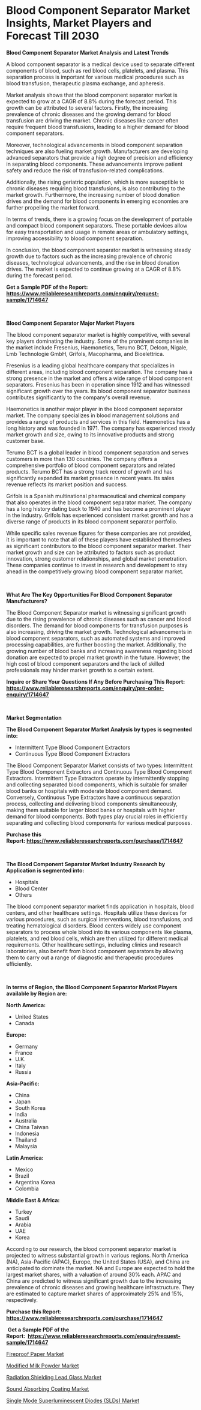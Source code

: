 <p><h1>Blood Component Separator Market Insights, Market Players and Forecast Till 2030</h1></p><p><strong>Blood Component Separator Market Analysis and Latest Trends</strong></p>
<p><p>A blood component separator is a medical device used to separate different components of blood, such as red blood cells, platelets, and plasma. This separation process is important for various medical procedures such as blood transfusion, therapeutic plasma exchange, and apheresis.</p><p>Market analysis shows that the blood component separator market is expected to grow at a CAGR of 8.8% during the forecast period. This growth can be attributed to several factors. Firstly, the increasing prevalence of chronic diseases and the growing demand for blood transfusion are driving the market. Chronic diseases like cancer often require frequent blood transfusions, leading to a higher demand for blood component separators.</p><p>Moreover, technological advancements in blood component separation techniques are also fueling market growth. Manufacturers are developing advanced separators that provide a high degree of precision and efficiency in separating blood components. These advancements improve patient safety and reduce the risk of transfusion-related complications.</p><p>Additionally, the rising geriatric population, which is more susceptible to chronic diseases requiring blood transfusions, is also contributing to the market growth. Furthermore, the increasing number of blood donation drives and the demand for blood components in emerging economies are further propelling the market forward.</p><p>In terms of trends, there is a growing focus on the development of portable and compact blood component separators. These portable devices allow for easy transportation and usage in remote areas or ambulatory settings, improving accessibility to blood component separation.</p><p>In conclusion, the blood component separator market is witnessing steady growth due to factors such as the increasing prevalence of chronic diseases, technological advancements, and the rise in blood donation drives. The market is expected to continue growing at a CAGR of 8.8% during the forecast period.</p></p>
<p><strong>Get a Sample PDF of the Report:&nbsp; <a href="https://www.reliableresearchreports.com/enquiry/request-sample/1714647">https://www.reliableresearchreports.com/enquiry/request-sample/1714647</a></strong></p>
<p>&nbsp;</p>
<p><strong>Blood Component Separator Major Market Players</strong></p>
<p><p>The blood component separator market is highly competitive, with several key players dominating the industry. Some of the prominent companies in the market include Fresenius, Haemonetics, Terumo BCT, Delcon, Nigale, Lmb Technologie GmbH, Grifols, Macopharma, and Bioelettrica.</p><p>Fresenius is a leading global healthcare company that specializes in different areas, including blood component separation. The company has a strong presence in the market and offers a wide range of blood component separators. Fresenius has been in operation since 1912 and has witnessed significant growth over the years. Its blood component separator business contributes significantly to the company's overall revenue.</p><p>Haemonetics is another major player in the blood component separator market. The company specializes in blood management solutions and provides a range of products and services in this field. Haemonetics has a long history and was founded in 1971. The company has experienced steady market growth and size, owing to its innovative products and strong customer base.</p><p>Terumo BCT is a global leader in blood component separation and serves customers in more than 130 countries. The company offers a comprehensive portfolio of blood component separators and related products. Terumo BCT has a strong track record of growth and has significantly expanded its market presence in recent years. Its sales revenue reflects its market position and success.</p><p>Grifols is a Spanish multinational pharmaceutical and chemical company that also operates in the blood component separator market. The company has a long history dating back to 1940 and has become a prominent player in the industry. Grifols has experienced consistent market growth and has a diverse range of products in its blood component separator portfolio.</p><p>While specific sales revenue figures for these companies are not provided, it is important to note that all of these players have established themselves as significant contributors to the blood component separator market. Their market growth and size can be attributed to factors such as product innovation, strong customer relationships, and global market penetration. These companies continue to invest in research and development to stay ahead in the competitively growing blood component separator market.</p></p>
<p>&nbsp;</p>
<p><strong>What Are The Key Opportunities For Blood Component Separator Manufacturers?</strong></p>
<p><p>The Blood Component Separator market is witnessing significant growth due to the rising prevalence of chronic diseases such as cancer and blood disorders. The demand for blood components for transfusion purposes is also increasing, driving the market growth. Technological advancements in blood component separators, such as automated systems and improved processing capabilities, are further boosting the market. Additionally, the growing number of blood banks and increasing awareness regarding blood donation are expected to propel market growth in the future. However, the high cost of blood component separators and the lack of skilled professionals may hinder market growth to a certain extent.</p></p>
<p><strong>Inquire or Share Your Questions If Any Before Purchasing This Report: <a href="https://www.reliableresearchreports.com/enquiry/pre-order-enquiry/1714647">https://www.reliableresearchreports.com/enquiry/pre-order-enquiry/1714647</a></strong></p>
<p>&nbsp;</p>
<p><strong>Market Segmentation</strong></p>
<p><strong>The Blood Component Separator Market Analysis by types is segmented into:</strong></p>
<p><ul><li>Intermittent Type Blood Component Extractors</li><li>Continuous Type Blood Component Extractors</li></ul></p>
<p><p>The Blood Component Separator Market consists of two types: Intermittent Type Blood Component Extractors and Continuous Type Blood Component Extractors. Intermittent Type Extractors operate by intermittently stopping and collecting separated blood components, which is suitable for smaller blood banks or hospitals with moderate blood component demand. Conversely, Continuous Type Extractors have a continuous separation process, collecting and delivering blood components simultaneously, making them suitable for larger blood banks or hospitals with higher demand for blood components. Both types play crucial roles in efficiently separating and collecting blood components for various medical purposes.</p></p>
<p><strong>Purchase this Report:&nbsp;<a href="https://www.reliableresearchreports.com/purchase/1714647">https://www.reliableresearchreports.com/purchase/1714647</a></strong></p>
<p>&nbsp;</p>
<p><strong>The Blood Component Separator Market Industry Research by Application is segmented into:</strong></p>
<p><ul><li>Hospitals</li><li>Blood Center</li><li>Others</li></ul></p>
<p><p>The blood component separator market finds application in hospitals, blood centers, and other healthcare settings. Hospitals utilize these devices for various procedures, such as surgical interventions, blood transfusions, and treating hematological disorders. Blood centers widely use component separators to process whole blood into its various components like plasma, platelets, and red blood cells, which are then utilized for different medical requirements. Other healthcare settings, including clinics and research laboratories, also benefit from blood component separators by allowing them to carry out a range of diagnostic and therapeutic procedures efficiently.</p></p>
<p>&nbsp;</p>
<p><strong>In terms of Region, the Blood Component Separator Market Players available by Region are:</strong></p>
<p>
    <p> <strong> North America: </strong>
        <ul>
            <li>United States</li>
            <li>Canada</li>
        </ul>
        </p> 
    <p> <strong> Europe: </strong>
        <ul>
            <li>Germany</li>
            <li>France</li>
            <li>U.K.</li>
            <li>Italy</li>
            <li>Russia</li>
        </ul>
        </p> 
    <p> <strong> Asia-Pacific: </strong>
        <ul>
            <li>China</li>
            <li>Japan</li>
            <li>South Korea</li>
            <li>India</li>
            <li>Australia</li>
            <li>China Taiwan</li>
            <li>Indonesia</li>
            <li>Thailand</li>
            <li>Malaysia</li>
        </ul>
        </p> 
    <p> <strong> Latin America: </strong>
        <ul>
            <li>Mexico</li>
            <li>Brazil</li>
            <li>Argentina Korea</li>
            <li>Colombia</li>
        </ul>
        </p> 
    <p> <strong> Middle East & Africa: </strong>
        <ul>
            <li>Turkey</li>
            <li>Saudi</li>
            <li>Arabia</li>
            <li>UAE</li>
            <li>Korea</li>
        </ul>
    </p>
    </p>
<p><p>According to our research, the blood component separator market is projected to witness substantial growth in various regions. North America (NA), Asia-Pacific (APAC), Europe, the United States (USA), and China are anticipated to dominate the market. NA and Europe are expected to hold the largest market shares, with a valuation of around 30% each. APAC and China are predicted to witness significant growth due to the increasing prevalence of chronic diseases and growing healthcare infrastructure. They are estimated to capture market shares of approximately 25% and 15%, respectively.</p></p>
<p><strong>Purchase this Report: <a href="https://www.reliableresearchreports.com/purchase/1714647">https://www.reliableresearchreports.com/purchase/1714647</a></strong></p>
<p>&nbsp;<strong>Get a Sample PDF of the Report:&nbsp;&nbsp;<a href="https://www.reliableresearchreports.com/enquiry/request-sample/1714647">https://www.reliableresearchreports.com/enquiry/request-sample/1714647</a></strong></p>
<p><strong></strong></p>
<p><p><a href="https://medium.com/@helalkhan4512/fireproof-paper-market-furnishes-information-on-market-share-market-trends-and-market-growth-d54cdc15ec77">Fireproof Paper Market</a></p><p><a href="https://www.linkedin.com/pulse/modified-milk-powder-market-size-growth-forecast-from-2023-2030-eg8mc/">Modified Milk Powder Market</a></p><p><a href="https://www.linkedin.com/pulse/radiation-shielding-lead-glass-market-size-growth-forecast-tewdc/">Radiation Shielding Lead Glass Market</a></p><p><a href="https://medium.com/@smithazim89098/sound-absorbing-coating-market-trends-and-market-analysis-forecasted-for-period-2023-2030-da42651a104a">Sound Absorbing Coating Market</a></p><p><a href="https://github.com/GroverBarry/Market-Research-Report-List-2/blob/main/single-mode-superluminescent-diodes-slds-market.md">Single Mode Superluminescent Diodes (SLDs) Market</a></p></p>